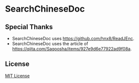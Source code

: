 # SearchChineseDoc

## Special Thanks

* SearchChineseDoc uses https://github.com/hnx8/ReadJEnc.
* SearchChineseDoc uses the article of https://qiita.com/Saqoosha/items/927e9d6e77922ad9f08a.


## License

[MIT License](https://github.com/toramameseven/SearchChineseDoc/blob/main/LICENSE "MIT License")
